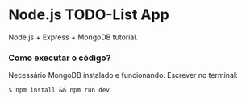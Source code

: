 # Node.js TODO-List App

Node.js + Express + MongoDB tutorial.

### Como executar o código?

Necessário MongoDB instalado e funcionando. Escrever no terminal:

```$ npm install && npm run dev```

